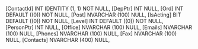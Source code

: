 
[ContactId] INT            IDENTITY (1, 1) NOT NULL,
    [DepPtr]    INT            NULL,
    [Ord]       INT            DEFAULT ((0)) NOT NULL,
    [Post]      NVARCHAR (100) NULL,
    [IsActing]  BIT            DEFAULT ((0)) NOT NULL,
    [Level]     INT            DEFAULT ((0)) NOT NULL,
    [PersonPtr] INT            NULL,
    [Office]    NVARCHAR (100) NULL,
    [Emails]    NVARCHAR (100) NULL,
    [Phones]    NVARCHAR (100) NULL,
    [Fax]       NVARCHAR (100) NULL,
    [Contacts]  NVARCHAR (400) NULL,
